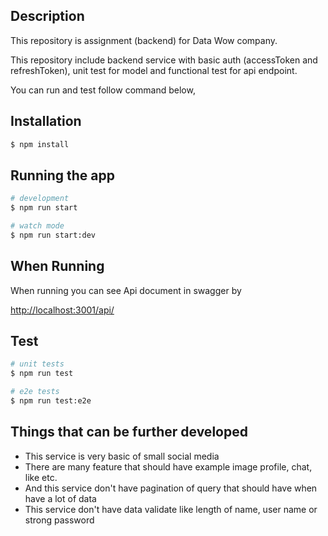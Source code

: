 ## Description

This repository is assignment (backend) for Data Wow company.

This repository include backend service with basic auth (accessToken and refreshToken),
unit test for model and functional test for api endpoint.

You can run and test follow command below,


## Installation

```bash
$ npm install
```

## Running the app

```bash
# development
$ npm run start

# watch mode
$ npm run start:dev


```

## When Running


When running you can see Api document in swagger by

[http://localhost:3001/api/](http://localhost:3001/api/)




## Test

```bash
# unit tests
$ npm run test

# e2e tests
$ npm run test:e2e

```


## Things that can be further developed

- This service is very basic of small social media
- There are many feature that should have example image profile, chat, like etc.
- And this service don't have pagination of query that should have when have a lot of data
- This service don't have data validate like length of name, user name or strong password
